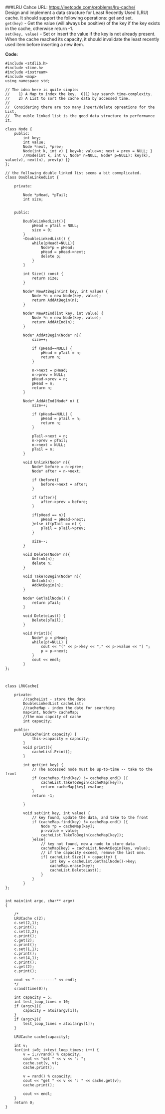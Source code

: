 ###LRU Cahce
URL: https://leetcode.com/problems/lru-cache/</br>
Design and implement a data structure for Least Recently Used (LRU) cache. It should support the following operations: get and set.</br>
`get(key)` - Get the value (will always be positive) of the key if the key exists in the cache, otherwise return -1.</br>
`set(key, value)` - Set or insert the value if the key is not already present. When the cache reached its capacity, it should invalidate the least recently used item before inserting a new item.

__Code:__

	#include <stdlib.h>
	#include <time.h>
	#include <iostream>
	#include <map>
	using namespace std;

	// The idea here is quite simple:
	//    1) A Map to index the key.  O(1) key search time-complexity.
	//    2) A List to sort the cache data by accessed time.
	// 
	//  Considering there are too many insert/delete opreations for the List, 
	//  The ouble linked list is the good data structure to performance it.

	class Node {
	    public:
	        int key;
	        int value;
	        Node *next, *prev;
	        Node(int k, int v) { key=k; value=v; next = prev = NULL; }
	        //Node(int k, int v, Node* n=NULL, Node* p=NULL): key(k), value(v), next(n), prev(p) {}
	};

	// the following double linked list seems a bit commplicated.
	class DoubleLinkedList {

	    private:

	        Node *pHead, *pTail;
	        int size;


	    public:

	        DoubleLinkedList(){
	            pHead = pTail = NULL;
	            size = 0;
	        }
	        ~DoubleLinkedList() {
	            while(pHead!=NULL){
	                Node*p = pHead;
	                pHead = pHead->next;
	                delete p;
	            }
	        }

	        int Size() const {
	            return size;
	        }

	        Node* NewAtBegin(int key, int value) {
	            Node *n = new Node(key, value);
	            return AddAtBegin(n);
	        }

	        Node* NewAtEnd(int key, int value) {
	            Node *n = new Node(key, value);
	            return AddAtEnd(n);
	        }

	        Node* AddAtBegin(Node* n){
	            size++;

	            if (pHead==NULL) { 
	                pHead = pTail = n; 
	                return n; 
	            }

	            n->next = pHead;
	            n->prev = NULL;
	            pHead->prev = n;
	            pHead = n;
	            return n;
	        }

	        Node* AddAtEnd(Node* n) {
	            size++;

	            if (pHead==NULL) { 
	                pHead = pTail = n; 
	                return n; 
	            }

	            pTail->next = n;
	            n->prev = pTail;
	            n->next = NULL;
	            pTail = n;
	        }

	        void Unlink(Node* n){
	            Node* before = n->prev;
	            Node* after = n->next;

	            if (before){
	                before->next = after;  
	            }

	            if (after){ 
	                after->prev = before;
	            }

	            if(pHead == n){
	                pHead = pHead->next;
	            }else if(pTail == n) {
	                pTail = pTail->prev;
	            }

	            size--;
	        }

	        void Delete(Node* n){
	            Unlink(n);
	            delete n;
	        }

	        void TakeToBegin(Node* n){
	            Unlink(n);
	            AddAtBegin(n);
	        } 

	        Node* GetTailNode() {
	            return pTail;
	        } 

	        void DeleteLast() {
	            Delete(pTail);
	        } 

	        void Print(){
	            Node* p = pHead;
	            while(p!=NULL) {
	                cout << "(" << p->key << "," << p->value << ") ";
	                p = p->next;
	            }
	            cout << endl;
	        }
	};



	class LRUCache{

	    private:
	        //cacheList - store the date
	        DoubleLinkedList cacheList;
	        //cacheMap - index the date for searching
	        map<int, Node*> cacheMap;
	        //the max capcity of cache
	        int capacity;

	    public:
	        LRUCache(int capacity) {
	            this->capacity = capacity;    
	        }
	        void print(){
	            cacheList.Print();
	        }

	        int get(int key) {
	            // The accessed node must be up-to-time -- take to the front 
	            if (cacheMap.find(key) != cacheMap.end() ){
	                cacheList.TakeToBegin(cacheMap[key]);
	                return cacheMap[key]->value;
	            }
	            return -1;

	        }

	        void set(int key, int value) {
	            // key found, update the data, and take to the front 
	            if (cacheMap.find(key) != cacheMap.end() ){
	                Node *p = cacheMap[key];
	                p->value = value;
	                cacheList.TakeToBegin(cacheMap[key]);
	            }else{
	                // key not found, new a node to store data
	                cacheMap[key] = cacheList.NewAtBegin(key, value);
	                // if the capacity exceed, remove the last one.
	                if( cacheList.Size() > capacity) {
	                    int key = cacheList.GetTailNode()->key; 
	                    cacheMap.erase(key);
	                    cacheList.DeleteLast();
	                }
	            }
	        }
	};


	int main(int argc, char** argv) 
	{

	    /*
	    LRUCache c(2);
	    c.set(2,1);
	    c.print();
	    c.set(2,2);
	    c.print();
	    c.get(2);
	    c.print();
	    c.set(1,1);
	    c.print();
	    c.set(4,1);
	    c.print();
	    c.get(2);
	    c.print();

	    cout << "---------" << endl;
	    */
	    srand(time(0));

	    int capacity = 5;
	    int test_loop_times = 10;
	    if (argc>1){
	        capacity = atoi(argv[1]);
	    }
	    if (argc>2){
	        test_loop_times = atoi(argv[1]);
	    }

	    LRUCache cache(capacity);

	    int v; 
	    for(int i=0; i<test_loop_times; i++) {
	        v = i;//rand() % capacity;
	        cout << "set " << v << ": ";
	        cache.set(v, v);
	        cache.print();

	        v = rand() % capacity;
	        cout << "get " << v << ": " << cache.get(v);
	        cache.print();

	        cout << endl;
	    }
	    return 0;
	}
